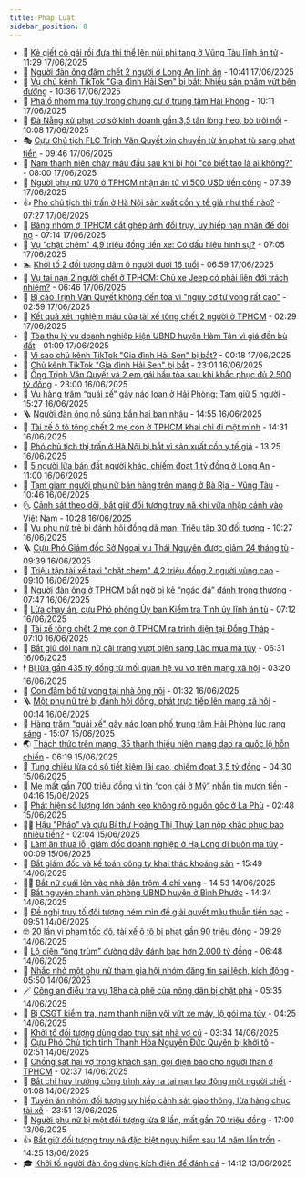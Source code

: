 ```yaml
---
title: Pháp Luật
sidebar_position: 8
---
```


<!-- dantri-phap-luat:START -->
- 🌊 [Kẻ giết cô gái rồi đưa thi thể lên núi phi tang ở Vũng Tàu lĩnh án tử](https://dantri.com.vn/phap-luat/ke-giet-co-gai-roi-dua-thi-the-len-nui-phi-tang-o-vung-tau-linh-an-tu-20250617180629860.htm) - 11:29 17/06/2025
- 🐲 [Người đàn ông đâm chết 2 người ở Long An lĩnh án](https://dantri.com.vn/phap-luat/nguoi-dan-ong-dam-chet-2-nguoi-o-long-an-linh-an-20250617163827172.htm) - 10:41 17/06/2025
- 🌁 [Vụ chủ kênh TikTok &quot;Gia đình Hải Sen&quot; bị bắt: Nhiều sản phẩm vứt bên đường](https://dantri.com.vn/phap-luat/vu-chu-kenh-tiktok-gia-dinh-hai-sen-bi-bat-nhieu-san-pham-vut-ben-duong-20250617171948970.htm) - 10:36 17/06/2025
- 🎃 [Phá ổ nhóm ma túy trong chung cư ở trung tâm Hải Phòng](https://dantri.com.vn/phap-luat/pha-o-nhom-ma-tuy-trong-chung-cu-o-trung-tam-hai-phong-20250617160815057.htm) - 10:11 17/06/2025
- 🦅 [Đà Nẵng xử phạt cơ sở kinh doanh gần 3,5 tấn lòng heo, bò trôi nổi](https://dantri.com.vn/phap-luat/da-nang-xu-phat-co-so-kinh-doanh-gan-35-tan-long-heo-bo-troi-noi-20250617162502878.htm) - 10:08 17/06/2025
- 🎭 [Cựu Chủ tịch FLC Trịnh Văn Quyết xin chuyển từ án phạt tù sang phạt tiền](https://dantri.com.vn/phap-luat/cuu-chu-tich-flc-trinh-van-quyet-xin-chuyen-tu-an-phat-tu-sang-phat-tien-20250617163031477.htm) - 09:46 17/06/2025
- 🤗 [Nam thanh niên chảy máu đầu sau khi bị hỏi &quot;có biết tao là ai không?&quot;](https://dantri.com.vn/xa-hoi/nam-thanh-nien-chay-mau-dau-sau-khi-bi-hoi-co-biet-tao-la-ai-khong-20250617145803972.htm) - 08:00 17/06/2025
- 🚀 [Người phụ nữ U70 ở TPHCM nhận án tử vì 500 USD tiền công](https://dantri.com.vn/phap-luat/nguoi-phu-nu-u70-o-tphcm-nhan-an-tu-vi-500-usd-tien-cong-20250617141445247.htm) - 07:39 17/06/2025
- 👍 [Phó chủ tịch thị trấn ở Hà Nội sản xuất cồn y tế giả như thế nào?](https://dantri.com.vn/phap-luat/pho-chu-tich-thi-tran-o-ha-noi-san-xuat-con-y-te-gia-nhu-the-nao-20250617142145178.htm) - 07:27 17/06/2025
- 🧐 [Băng nhóm ở TPHCM cắt ghép ảnh đồi trụy, uy hiếp nạn nhân để đòi nợ](https://dantri.com.vn/phap-luat/bang-nhom-o-tphcm-cat-ghep-anh-doi-truy-uy-hiep-nan-nhan-de-doi-no-20250617134330026.htm) - 07:14 17/06/2025
- 🫶 [Vụ &quot;chặt chém&quot; 4,9 triệu đồng tiền xe: Có dấu hiệu hình sự?](https://dantri.com.vn/phap-luat/vu-chat-chem-49-trieu-dong-tien-xe-co-dau-hieu-hinh-su-20250617135914694.htm) - 07:05 17/06/2025
- 🏊 [Khởi tố 2 đối tượng dâm ô người dưới 16 tuổi](https://dantri.com.vn/phap-luat/khoi-to-2-doi-tuong-dam-o-nguoi-duoi-16-tuoi-20250617133959954.htm) - 06:59 17/06/2025
- 🌋 [Vụ tai nạn 2 người chết ở TPHCM: Chủ xe Jeep có phải liên đới trách nhiệm?](https://dantri.com.vn/phap-luat/vu-tai-nan-2-nguoi-chet-o-tphcm-chu-xe-jeep-co-phai-lien-doi-trach-nhiem-20250616165013130.htm) - 06:46 17/06/2025
- 👹 [Bị cáo Trịnh Văn Quyết không đến tòa vì &quot;nguy cơ tử vong rất cao&quot;](https://dantri.com.vn/phap-luat/bi-cao-trinh-van-quyet-khong-den-toa-vi-nguy-co-tu-vong-rat-cao-20250617095206127.htm) - 02:59 17/06/2025
- 🫣 [Kết quả xét nghiệm máu của tài xế tông chết 2 người ở TPHCM](https://dantri.com.vn/phap-luat/ket-qua-xet-nghiem-mau-cua-tai-xe-tong-chet-2-nguoi-o-tphcm-20250617092308564.htm) - 02:29 17/06/2025
- 🎃 [Tòa thụ lý vụ doanh nghiệp kiện UBND huyện Hàm Tân vì giá đền bù đất](https://dantri.com.vn/phap-luat/toa-thu-ly-vu-doanh-nghiep-kien-ubnd-huyen-ham-tan-vi-gia-den-bu-dat-20250616234213959.htm) - 01:09 17/06/2025
- 🌝 [Vì sao chủ kênh TikTok &quot;Gia đình Hải Sen&quot; bị bắt?](https://dantri.com.vn/phap-luat/vi-sao-chu-kenh-tiktok-gia-dinh-hai-sen-bi-bat-20250617071117303.htm) - 00:18 17/06/2025
- 🚀 [Chủ kênh TikTok &quot;Gia đình Hải Sen&quot; bị bắt](https://dantri.com.vn/phap-luat/chu-kenh-tiktok-gia-dinh-hai-sen-bi-bat-20250617055503710.htm) - 23:01 16/06/2025
- 🥷 [Ông Trịnh Văn Quyết và 2 em gái hầu tòa sau khi khắc phục đủ 2.500 tỷ đồng](https://dantri.com.vn/phap-luat/ong-trinh-van-quyet-va-2-em-gai-hau-toa-sau-khi-khac-phuc-du-2500-ty-dong-20250616220513940.htm) - 23:00 16/06/2025
- 👺 [Vụ hàng trăm “quái xế” gây náo loạn ở Hải Phòng: Tạm giữ 5 người](https://dantri.com.vn/phap-luat/vu-hang-tram-quai-xe-gay-nao-loan-o-hai-phong-tam-giu-5-nguoi-20250616221621187.htm) - 15:27 16/06/2025
- 🪜 [Người đàn ông nổ súng bắn hai bạn nhậu](https://dantri.com.vn/phap-luat/nguoi-dan-ong-no-sung-ban-hai-ban-nhau-20250616213711406.htm) - 14:55 16/06/2025
- 🦄 [Tài xế ô tô tông chết 2 mẹ con ở TPHCM khai chỉ đi một mình](https://dantri.com.vn/phap-luat/tai-xe-o-to-tong-chet-2-me-con-o-tphcm-khai-chi-di-mot-minh-20250616212144696.htm) - 14:31 16/06/2025
- 🦍 [Phó chủ tịch thị trấn ở Hà Nội bị bắt vì sản xuất cồn y tế giả](https://dantri.com.vn/phap-luat/pho-chu-tich-thi-tran-o-ha-noi-bi-bat-vi-san-xuat-con-y-te-gia-20250616201850573.htm) - 13:25 16/06/2025
- 🌁 [5 người lừa bán đất người khác, chiếm đoạt 1 tỷ đồng ở Long An](https://dantri.com.vn/phap-luat/5-nguoi-lua-ban-dat-nguoi-khac-chiem-doat-1-ty-dong-o-long-an-20250616171745442.htm) - 11:00 16/06/2025
- 💯 [Tạm giam người phụ nữ bán hàng trên mạng ở Bà Rịa - Vũng Tàu](https://dantri.com.vn/phap-luat/tam-giam-nguoi-phu-nu-ban-hang-tren-mang-o-ba-ria-vung-tau-20250616170450329.htm) - 10:46 16/06/2025
- 🌜 [Cảnh sát theo dõi, bắt giữ đối tượng truy nã khi vừa nhập cảnh vào Việt Nam](https://dantri.com.vn/phap-luat/canh-sat-theo-doi-bat-giu-doi-tuong-truy-na-khi-vua-nhap-canh-vao-viet-nam-20250616171441472.htm) - 10:28 16/06/2025
- 👹 [Vụ phụ nữ trẻ bị đánh hội đồng dã man: Triệu tập 30 đối tượng](https://dantri.com.vn/phap-luat/vu-phu-nu-tre-bi-danh-hoi-dong-da-man-trieu-tap-30-doi-tuong-20250616163936416.htm) - 10:27 16/06/2025
- 🪜 [Cựu Phó Giám đốc Sở Ngoại vụ Thái Nguyên được giảm 24 tháng tù](https://dantri.com.vn/phap-luat/cuu-pho-giam-doc-so-ngoai-vu-thai-nguyen-duoc-giam-24-thang-tu-20250616162443510.htm) - 09:39 16/06/2025
- 🦩 [Triệu tập tài xế taxi &quot;chặt chém&quot; 4,2 triệu đồng 2 người vùng cao](https://dantri.com.vn/phap-luat/trieu-tap-tai-xe-taxi-chat-chem-42-trieu-dong-2-nguoi-vung-cao-20250616160748712.htm) - 09:10 16/06/2025
- 💂 [Người đàn ông ở TPHCM bất ngờ bị kẻ “ngáo đá” đánh trọng thương](https://dantri.com.vn/phap-luat/nguoi-dan-ong-o-tphcm-bat-ngo-bi-ke-ngao-da-danh-trong-thuong-20250616143324247.htm) - 07:47 16/06/2025
- 💃 [Lừa chạy án, cựu Phó phòng Ủy ban Kiểm tra Tỉnh ủy lĩnh án tù](https://dantri.com.vn/phap-luat/lua-chay-an-cuu-pho-phong-uy-ban-kiem-tra-tinh-uy-linh-an-tu-20250616135228338.htm) - 07:12 16/06/2025
- 🧐 [Tài xế tông chết 2 mẹ con ở TPHCM ra trình diện tại Đồng Tháp](https://dantri.com.vn/phap-luat/tai-xe-tong-chet-2-me-con-o-tphcm-ra-trinh-dien-tai-dong-thap-20250616140639899.htm) - 07:10 16/06/2025
- 🤗 [Bắt giữ đôi nam nữ cải trang vượt biên sang Lào mua ma túy](https://dantri.com.vn/phap-luat/bat-giu-doi-nam-nu-cai-trang-vuot-bien-sang-lao-mua-ma-tuy-20250616125152442.htm) - 06:31 16/06/2025
- 🕴 [Bị lừa gần 435 tỷ đồng từ mối quan hệ vu vơ trên mạng xã hội](https://dantri.com.vn/phap-luat/bi-lua-gan-435-ty-dong-tu-moi-quan-he-vu-vo-tren-mang-xa-hoi-20250616085814520.htm) - 03:20 16/06/2025
- 🐎 [Con đâm bố tử vong tại nhà ông nội](https://dantri.com.vn/phap-luat/con-dam-bo-tu-vong-tai-nha-ong-noi-20250616082439173.htm) - 01:32 16/06/2025
- 🪜 [Một phụ nữ trẻ bị đánh hội đồng, phát trực tiếp lên mạng xã hội](https://dantri.com.vn/phap-luat/mot-phu-nu-tre-bi-danh-hoi-dong-phat-truc-tiep-len-mang-xa-hoi-20250616065613367.htm) - 00:14 16/06/2025
- 🤭 [Hàng trăm &quot;quái xế&quot; gây náo loạn phố trung tâm Hải Phòng lúc rạng sáng](https://dantri.com.vn/phap-luat/hang-tram-quai-xe-gay-nao-loan-pho-trung-tam-hai-phong-luc-rang-sang-20250615215424590.htm) - 15:07 15/06/2025
- 🌏 [Thách thức trên mạng, 35 thanh thiếu niên mang dao ra quốc lộ hỗn chiến](https://dantri.com.vn/phap-luat/thach-thuc-tren-mang-35-thanh-thieu-nien-mang-dao-ra-quoc-lo-hon-chien-20250615113219300.htm) - 06:19 15/06/2025
- 🎃 [Tung chiêu lừa có sổ tiết kiệm lãi cao, chiếm đoạt 3,5 tỷ đồng](https://dantri.com.vn/phap-luat/tung-chieu-lua-co-so-tiet-kiem-lai-cao-chiem-doat-35-ty-dong-20250615110422791.htm) - 04:30 15/06/2025
- 🗽 [Mẹ mất gần 700 triệu đồng vì tin “con gái ở Mỹ” nhắn tin mượn tiền](https://dantri.com.vn/phap-luat/me-mat-gan-700-trieu-dong-vi-tin-con-gai-o-my-nhan-tin-muon-tien-20250615110001826.htm) - 04:16 15/06/2025
- 🌁 [Phát hiện số lượng lớn bánh kẹo không rõ nguồn gốc ở La Phù](https://dantri.com.vn/phap-luat/phat-hien-so-luong-lon-banh-keo-khong-ro-nguon-goc-o-la-phu-20250615085546642.htm) - 02:48 15/06/2025
- 🧑‍💻 [Hậu &quot;Pháo&quot; và cựu Bí thư Hoàng Thị Thuý Lan nộp khắc phục bao nhiêu tiền?](https://dantri.com.vn/phap-luat/hau-phao-va-cuu-bi-thu-hoang-thi-thuy-lan-nop-khac-phuc-bao-nhieu-tien-20250615084524409.htm) - 02:04 15/06/2025
- 🌮 [Làm ăn thua lỗ, giám đốc doanh nghiệp ở Hạ Long đi buôn ma túy](https://dantri.com.vn/phap-luat/lam-an-thua-lo-giam-doc-doanh-nghiep-o-ha-long-di-buon-ma-tuy-20250615070431674.htm) - 00:09 15/06/2025
- 🤗 [Bắt giám đốc và kế toán công ty khai thác khoáng sản](https://dantri.com.vn/phap-luat/bat-giam-doc-va-ke-toan-cong-ty-khai-thac-khoang-san-20250614224210208.htm) - 15:49 14/06/2025
- 👨‍🏫 [Bắt nữ quái lẻn vào nhà dân trộm 4 chỉ vàng](https://dantri.com.vn/phap-luat/bat-nu-quai-len-vao-nha-dan-trom-4-chi-vang-20250614214140844.htm) - 14:53 14/06/2025
- 🎉 [Bắt nguyên chánh văn phòng UBND huyện ở Bình Phước](https://dantri.com.vn/phap-luat/bat-nguyen-chanh-van-phong-ubnd-huyen-o-binh-phuoc-20250614205436688.htm) - 14:34 14/06/2025
- 🤗 [Đề nghị truy tố đối tượng ném mìn để giải quyết mâu thuẫn tiền bạc](https://dantri.com.vn/phap-luat/de-nghi-truy-to-doi-tuong-nem-min-de-giai-quyet-mau-thuan-tien-bac-20250614162837133.htm) - 09:51 14/06/2025
- 🤓 [20 lần vi phạm tốc độ, tài xế ô tô bị phạt gần 90 triệu đồng](https://dantri.com.vn/phap-luat/20-lan-vi-pham-toc-do-tai-xe-o-to-bi-phat-gan-90-trieu-dong-20250614155959927.htm) - 09:29 14/06/2025
- 👹 [Lộ diện “ông trùm” đường dây đánh bạc hơn 2.000 tỷ đồng](https://dantri.com.vn/phap-luat/lo-dien-ong-trum-duong-day-danh-bac-hon-2000-ty-dong-20250614125504162.htm) - 06:48 14/06/2025
- 🐘 [Nhắc nhở một phụ nữ tham gia hội nhóm đăng tin sai lệch, kích động](https://dantri.com.vn/phap-luat/nhac-nho-mot-phu-nu-tham-gia-hoi-nhom-dang-tin-sai-lech-kich-dong-20250614115423700.htm) - 05:50 14/06/2025
- 🪄 [Công an điều tra vụ 18ha cà phê của nông dân bị chặt phá](https://dantri.com.vn/phap-luat/cong-an-dieu-tra-vu-18ha-ca-phe-cua-nong-dan-bi-chat-pha-20250614115800934.htm) - 05:35 14/06/2025
- 💄 [Bị CSGT kiểm tra, nam thanh niên vội vứt xe máy, lộ gói ma túy](https://dantri.com.vn/phap-luat/bi-csgt-kiem-tra-nam-thanh-nien-voi-vut-xe-may-lo-goi-ma-tuy-20250614105029409.htm) - 04:25 14/06/2025
- 🐎 [Khởi tố đối tượng dùng dao truy sát nhà vợ cũ](https://dantri.com.vn/phap-luat/khoi-to-doi-tuong-dung-dao-truy-sat-nha-vo-cu-20250614101422839.htm) - 03:34 14/06/2025
- 💯 [Cựu Phó Chủ tịch tỉnh Thanh Hóa Nguyễn Đức Quyền bị khởi tố](https://dantri.com.vn/phap-luat/cuu-pho-chu-tich-tinh-thanh-hoa-nguyen-duc-quyen-bi-khoi-to-20250614085653680.htm) - 02:51 14/06/2025
- 💯 [Chồng sát hại vợ trong khách sạn, gọi điện báo cho người thân ở TPHCM](https://dantri.com.vn/phap-luat/chong-sat-hai-vo-trong-khach-san-goi-dien-bao-cho-nguoi-than-o-tphcm-20250614092643613.htm) - 02:37 14/06/2025
- 🌈 [Bắt chỉ huy trưởng công trình xảy ra tai nạn lao động một người chết](https://dantri.com.vn/phap-luat/bat-chi-huy-truong-cong-trinh-xay-ra-tai-nan-lao-dong-mot-nguoi-chet-20250614080239473.htm) - 01:08 14/06/2025
- 🧠 [Tuyên án nhóm đối tượng uy hiếp cảnh sát giao thông, lừa hàng chục tài xế](https://dantri.com.vn/phap-luat/tuyen-an-nhom-doi-tuong-uy-hiep-canh-sat-giao-thong-lua-hang-chuc-tai-xe-20250614040003656.htm) - 23:51 13/06/2025
- 🌈 [Người phụ nữ bị một đối tượng lừa 8 lần, mất gần 70 triệu đồng](https://dantri.com.vn/phap-luat/nguoi-phu-nu-bi-mot-doi-tuong-lua-8-lan-mat-gan-70-trieu-dong-20250613212724027.htm) - 17:00 13/06/2025
- 👍 [Bắt giữ đối tượng truy nã đặc biệt nguy hiểm sau 14 năm lẩn trốn](https://dantri.com.vn/phap-luat/bat-giu-doi-tuong-truy-na-dac-biet-nguy-hiem-sau-14-nam-lan-tron-20250613211620807.htm) - 14:25 13/06/2025
- 🎓 [Khởi tố người đàn ông dùng kích điện để đánh cá](https://dantri.com.vn/phap-luat/khoi-to-nguoi-dan-ong-dung-kich-dien-de-danh-ca-20250613211026167.htm) - 14:12 13/06/2025<!-- dantri-phap-luat:END -->
